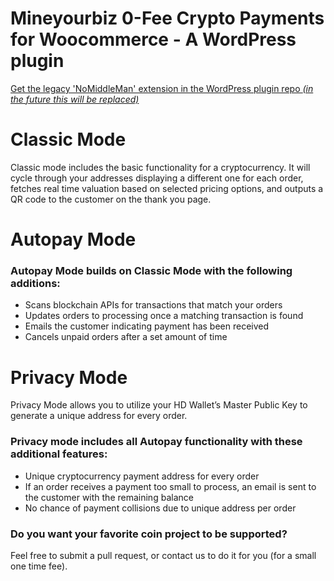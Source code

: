 # Mineyourbiz 0-Fee Crypto Payments for Woocommerce - A WordPress plugin

[Get the legacy 'NoMiddleMan' extension in the WordPress plugin repo *(in the future this will be replaced)*](https://wordpress.org/plugins/nomiddleman-crypto-payments-for-woocommerce/)

Classic Mode
============
Classic mode includes the basic functionality for a cryptocurrency. It will cycle through your addresses displaying a different one for each order, fetches real time valuation based on selected pricing options, and outputs a QR code to the customer on the thank you page.

Autopay Mode
============
### Autopay Mode builds on Classic Mode with the following additions:

- Scans blockchain APIs for transactions that match your orders
- Updates orders to processing once a matching transaction is found
- Emails the customer indicating payment has been received
- Cancels unpaid orders after a set amount of time

Privacy Mode
============
Privacy Mode allows you to utilize your HD Wallet’s Master Public Key to generate a unique address for every order.

### Privacy mode includes all Autopay functionality with these additional features:

- Unique cryptocurrency payment address for every order
- If an order receives a payment too small to process, an email is sent to the customer with the remaining balance
- No chance of payment collisions due to unique address per order

### Do you want your favorite coin project to be supported? 
Feel free to submit a pull request, or contact us to do it for you (for a small one time fee).
